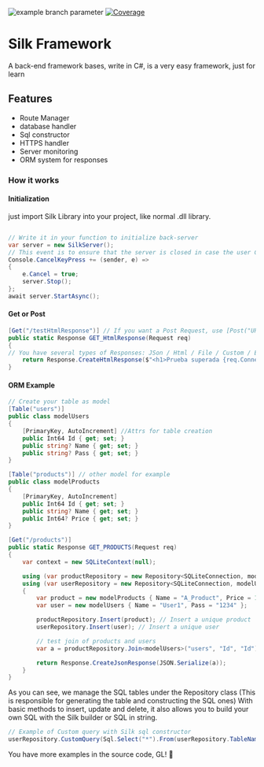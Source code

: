 ![example branch parameter](https://github.com/FranLopezVal/Silk-Framework/actions/workflows/dotnet.yml/badge.svg)
[![Coverage](https://img.shields.io/badge/Coverage-13%25-brightgreen.svg)](https://my-app.com/coverage/report.html)
# Silk Framework
 A back-end framework bases, write in C#, is a very easy framework, just for learn

## Features
- Route Manager
- database handler
- Sql constructor
- HTTPS handler
- Server monitoring
- ORM system for responses

### How it works
#### Initialization
  just import Silk Library into your project, like normal .dll library. 
```cs

// Write it in your function to initialize back-server
var server = new SilkServer();
// This event is to ensure that the server is closed in case the user Cancels the operation in the console
Console.CancelKeyPress += (sender, e) =>
{
    e.Cancel = true;
    server.Stop();
};
await server.StartAsync();
```
#### Get or Post
```cs
[Get("/testHtmlResponse")] // If you want a Post Request, use [Post("URL")]
public static Response GET_HtmlResponse(Request req)
{
// You have several types of Responses: JSon / Html / File / Custom / ETC...
    return Response.CreateHtmlResponse($"<h1>Prueba superada {req.Connection.Endpoint.port}</h1>");
}
```
#### ORM Example
```cs
// Create your table as model
[Table("users")]
public class modelUsers
{
    [PrimaryKey, AutoIncrement] //Attrs for table creation
    public Int64 Id { get; set; }
    public string? Name { get; set; }
    public string? Pass { get; set; }
}

[Table("products")] // other model for example
public class modelProducts
{
    [PrimaryKey, AutoIncrement]
    public Int64 Id { get; set; }
    public string? Name { get; set; }
    public Int64? Price { get; set; }
}

[Get("/products")]
public static Response GET_PRODUCTS(Request req)
{
    var context = new SQLiteContext(null);

    using (var productRepository = new Repository<SQLiteConnection, modelProducts>(context))
    using (var userRepository = new Repository<SQLiteConnection, modelUsers>(context))
    {
        var product = new modelProducts { Name = "A_Product", Price = 150 };
        var user = new modelUsers { Name = "User1", Pass = "1234" };

        productRepository.Insert(product); // Insert a unique product
        userRepository.Insert(user); // Insert a unique user

        // test join of products and users
        var a = productRepository.Join<modelUsers>("users", "Id", "Id");

        return Response.CreateJsonResponse(JSON.Serialize(a));
    }
}

```
As you can see, we manage the SQL tables under the Repository class (This is responsible for generating the table and constructing the SQL ones)
With basic methods to insert, update and delete, it also allows you to build your own SQL with the Silk builder or SQL in string.
```cs
// Example of Custom query with Silk sql constructor
userRepository.CustomQuery(Sql.Select("*").From(userRepository.TableName).Where("Name = 'Usuario1'"));
```

You have more examples in the source code, GL! 🙂











